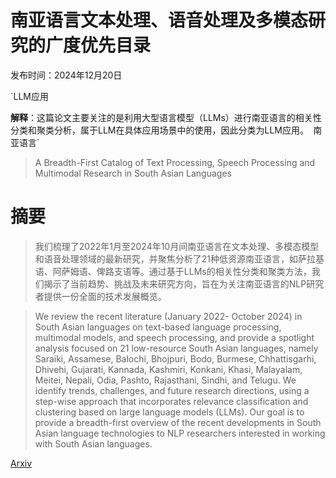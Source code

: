 # 南亚语言文本处理、语音处理及多模态研究的广度优先目录

发布时间：2024年12月20日

`LLM应用

**解释**：这篇论文主要关注的是利用大型语言模型（LLMs）进行南亚语言的相关性分类和聚类分析，属于LLM在具体应用场景中的使用，因此分类为LLM应用。` `南亚语言`

> A Breadth-First Catalog of Text Processing, Speech Processing and Multimodal Research in South Asian Languages

# 摘要

> 我们梳理了2022年1月至2024年10月间南亚语言在文本处理、多模态模型和语音处理领域的最新研究，并聚焦分析了21种低资源南亚语言，如萨拉基语、阿萨姆语、俾路支语等。通过基于LLMs的相关性分类和聚类方法，我们揭示了当前趋势、挑战及未来研究方向，旨在为关注南亚语言的NLP研究者提供一份全面的技术发展概览。

> We review the recent literature (January 2022- October 2024) in South Asian languages on text-based language processing, multimodal models, and speech processing, and provide a spotlight analysis focused on 21 low-resource South Asian languages, namely Saraiki, Assamese, Balochi, Bhojpuri, Bodo, Burmese, Chhattisgarhi, Dhivehi, Gujarati, Kannada, Kashmiri, Konkani, Khasi, Malayalam, Meitei, Nepali, Odia, Pashto, Rajasthani, Sindhi, and Telugu. We identify trends, challenges, and future research directions, using a step-wise approach that incorporates relevance classification and clustering based on large language models (LLMs). Our goal is to provide a breadth-first overview of the recent developments in South Asian language technologies to NLP researchers interested in working with South Asian languages.

[Arxiv](https://arxiv.org/abs/2501.00029)